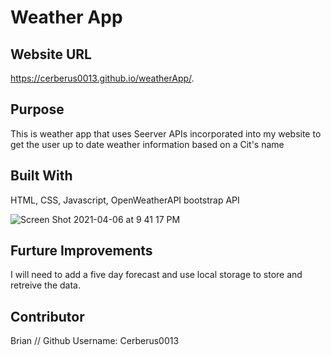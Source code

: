 # Weather App 


## Website URL

 https://cerberus0013.github.io/weatherApp/.


## Purpose
This is weather app that uses Seerver APIs incorporated into my website to get the user up to date weather information based on a Cit's name 

## Built With

HTML,
CSS,
Javascript,
OpenWeatherAPI
bootstrap API

![Screen Shot 2021-04-06 at 9 41 17 PM](https://user-images.githubusercontent.com/76604281/113811390-ffb91780-9720-11eb-820e-bca4ec8976df.png)



## Furture Improvements

I will need to add a five day forecast and use local storage to store and retreive the data.


## Contributor

Brian // Github Username: Cerberus0013
